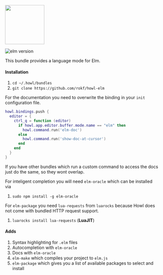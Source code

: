 
<img src="http://package.elm-lang.org/assets/logo.png" width="128">

![elm version](https://img.shields.io/badge/elm-0.17.1-EBDB61.svg)

This bundle provides a language mode for Elm.

#### Installation
1. `cd ~/.howl/bundles`
2. `git clone https://github.com/rokf/howl-elm`

For the documentation you need to overwrite the binding in your `init` configuration file.

```lua
howl.bindings.push {
  editor = {
    ctrl_q = function (editor)
      if howl.app.editor.buffer.mode.name == "elm" then
        howl.command.run('elm-doc')
      else
        howl.command.run('show-doc-at-cursor')
      end
    end
  }
}
```
If you have other bundles which run a
custom command to access the docs just
do the same, so they wont
overlap.

For inteligent completion you will need `elm-oracle` which can be installed via

1. `sudo npm install -g elm-oracle`

For `elm-package` you need `lua-requests` from `luarocks` because Howl does not come with bundled HTTP request support.

1. `luarocks install lua-requests` (**LuaJIT**)

#### Adds
1. Syntax highlighting for `.elm` files
2. Autocompletion with `elm-oracle`
3. Docs with `elm-oracle`
4. `elm-make` which compiles your project to `elm.js`
5. `elm-package` which gives you a list of available packages to select and install
